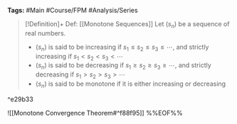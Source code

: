 **Tags:** #Main #Course/FPM #Analysis/Series 

> [!Definition]+ Def: [[Monotone Sequences]]
> Let $(s_{n})$ be a sequence of real numbers.
> - $(s_{n})$ is said to be increasing if $s_{1}\le s_{2}\le s_{3}\le\cdots$, and strictly increasing if $s_{1}<s_{2}<s_{3}<\cdots$
> - $(s_{n})$ is said to be decreasing if $s_{1}\ge s_{2}\ge s_{3}\ge\cdots$, and strictly decreasing if $s_{1}>s_{2}>s_{3}>\cdots$
> - $(s_{n})$ is said to be monotone if it is either increasing or decreasing

^e29b33

![[Monotone Convergence Theorem#^f88f95]]
%%EOF%%